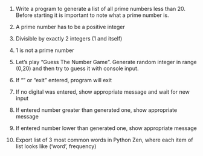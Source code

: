 1. Write a program to generate a list of all prime numbers less than 20.
  Before starting it is important to note what a prime number is.
  1. A prime number has to be a positive integer
  2. Divisible by exactly 2 integers (1 and itself)
  3. 1 is not a prime number


2. Let’s play “Guess The Number Game”.
  Generate random integer in range (0,20) and then try to guess it with console input.
  1. If “” or “exit” entered, program will exit
  2. If no digital was entered, show appropriate message and wait for new input
  3. If entered number greater than generated one, show appropriate message
  4. If entered number lower than generated one, show appropriate message


3. Export list of 3 most common words in Python Zen,
 where each item of list looks like (‘word’, frequency)
